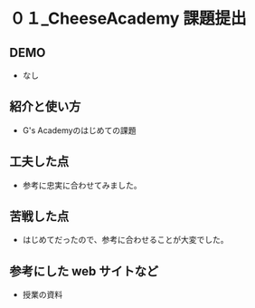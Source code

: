 # ０１_CheeseAcademy 課題提出

## DEMO

  - なし

## 紹介と使い方

  - G's Academyのはじめての課題


## 工夫した点

  - 参考に忠実に合わせてみました。

## 苦戦した点

  - はじめてだったので、参考に合わせることが大変でした。

## 参考にした web サイトなど

  - 授業の資料